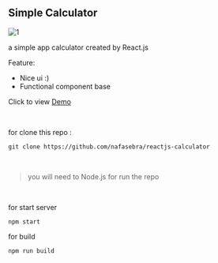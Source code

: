 ## Simple Calculator
![1](https://user-images.githubusercontent.com/74317517/123144686-30cbfd00-d471-11eb-95b0-59852562e908.PNG)

a simple app calculator created by React.js

Feature: 
- Nice ui :)
- Functional component base

Click to view [Demo](https://nafasebra.github.io/reactjs-calculator)

<br>

for clone this repo :
```
git clone https://github.com/nafasebra/reactjs-calculator
```

<br>

> you will need to Node.js for run the repo

<br>

for start server

`npm start`

for build

`npm run build`
